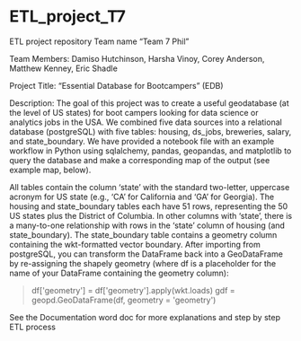 # ETL_project_T7
ETL project repository
Team name “Team 7 Phil”

Team Members: Damiso Hutchinson, Harsha Vinoy, Corey Anderson, Matthew Kenney, Eric Shadle

Project Title: “Essential Database for Bootcampers” (EDB)

Description: The goal of this project was to create a useful geodatabase (at the level of US states) for boot campers looking for data science or analytics jobs in the USA. We combined five data sources into a relational database (postgreSQL) with five tables: housing, ds_jobs, breweries, salary, and state_boundary. We have provided a notebook file with an example workflow in Python using sqlalchemy, pandas, geopandas, and matplotlib to query the database and make a corresponding map of the output (see example map, below). 

All tables contain the column ‘state’ with the standard two-letter, uppercase acronym for US state (e.g., ‘CA’ for California and ‘GA’ for Georgia).
The housing and state_boundary tables each have 51 rows, representing the 50 US states plus the District of Columbia. In other columns with ‘state’, there is a many-to-one relationship with rows in the ‘state’ column of housing (and state_boundary).
The state_boundary table contains a geometry column containing the wkt-formatted vector boundary.
After importing from postgreSQL, you can transform the DataFrame back into a GeoDataFrame by re-assigning the shapely geometry (where df is a placeholder for the name of your DataFrame containing the geometry column):
> df['geometry'] = df['geometry'].apply(wkt.loads)
> gdf = geopd.GeoDataFrame(df, geometry = 'geometry')


See the Documentation word doc for more explanations and step by step ETL process

